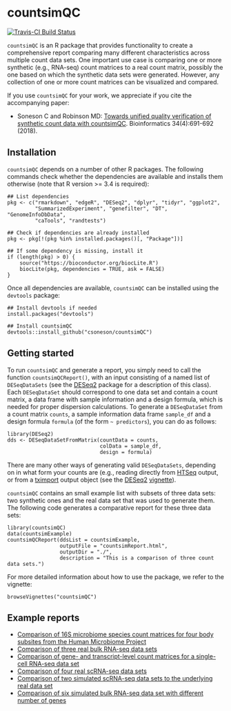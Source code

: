 # countsimQC
[![Travis-CI Build Status](https://travis-ci.org/csoneson/countsimQC.svg?branch=master)](https://travis-ci.org/csoneson/countsimQC)

`countsimQC` is an R package that provides functionality to create a 
comprehensive report comparing many different characteristics across multiple 
count data sets. One important use case is comparing one or more 
synthetic (e.g., RNA-seq) count matrices to a real count matrix, possibly the 
one based on which the synthetic data sets were generated. However, any collection of one or more count matrices can be visualized and compared.

If you use `countsimQC` for your work, we appreciate if you cite the accompanying paper:

- Soneson C and Robinson MD: [Towards unified quality verification of synthetic count data with countsimQC](https://academic.oup.com/bioinformatics/article/doi/10.1093/bioinformatics/btx631/4345646/Towards-unified-quality-verification-of-synthetic). Bioinformatics 34(4):691-692 (2018).

## Installation
`countsimQC` depends on a number of other R packages. The following commands check whether the dependencies are available and installs them otherwise (note that R version >= 3.4 is required):

```
## List dependencies
pkg <- c("rmarkdown", "edgeR", "DESeq2", "dplyr", "tidyr", "ggplot2", 
         "SummarizedExperiment", "genefilter", "DT", "GenomeInfoDbData",
         "caTools", "randtests")

## Check if dependencies are already installed
pkg <- pkg[!(pkg %in% installed.packages()[, "Package"])]

## If some dependency is missing, install it
if (length(pkg) > 0) {
	source("https://bioconductor.org/biocLite.R")
	biocLite(pkg, dependencies = TRUE, ask = FALSE)
}
```

Once all dependencies are available, `countsimQC` can be installed using the `devtools` package:

```
## Install devtools if needed
install.packages("devtools")

## Install countsimQC
devtools::install_github("csoneson/countsimQC")
```

## Getting started
To run `countsimQC` and generate a report, you simply need to call the
function `countsimQCReport()`, with an input consisting of a named list of
`DESeqDataSets` (see the
[DESeq2](https://bioconductor.org/packages/release/bioc/html/DESeq2.html)
package for a description of this class). Each `DESeqDataSet` should
correspond to one data set and contain a count matrix, a data frame with sample
information and a design formula, which is needed for proper dispersion calculations. To generate a `DESeqDataSet` from a count matrix `counts`, a sample information data frame `sample_df` and a design formula `formula` (of the form `~ predictors`), you can do as follows:

```
library(DESeq2)
dds <- DESeqDataSetFromMatrix(countData = counts, 
                              colData = sample_df,
                              design = formula)
```
There are many other ways of generating valid `DESeqDataSets`, depending on in what form your counts are (e.g., reading directly from [HTSeq](http://htseq.readthedocs.io/en/release_0.9.1/) output, or from a [tximport](http://bioconductor.org/packages/release/bioc/html/tximport.html) output object (see the [DESeq2](https://bioconductor.org/packages/release/bioc/html/DESeq2.html) [vignette](http://bioconductor.org/packages/release/bioc/vignettes/DESeq2/inst/doc/DESeq2.html)). 
 
`countsimQC` contains an small example list with subsets of three data sets: two synthetic ones and the real data set that was used to generate them. The following code generates a comparative report for these three data sets:

```
library(countsimQC)
data(countsimExample)
countsimQCReport(ddsList = countsimExample, 
                 outputFile = "countsimReport.html", 
                 outputDir = "./", 
                 description = "This is a comparison of three count data sets.")
```

For more detailed information about how to use the package, we refer to the vignette:

```
browseVignettes("countsimQC")
```

## Example reports

- [Comparison of 16S microbiome species count matrices for four body subsites from the Human Microbiome Project](http://imlspenticton.uzh.ch/robinson_lab/countsimQC_example_reports/HMP_sampled_datasets_countsimQC.html)
- [Comparison of three real bulk RNA-seq data sets](http://imlspenticton.uzh.ch/robinson_lab/countsimQC_example_reports/bulkrnaseq_crossdataset_countsimQC.html)
- [Comparison of gene- and transcript-level count matrices for a single-cell RNA-seq data set](http://imlspenticton.uzh.ch/robinson_lab/countsimQC_example_reports/GSE74596_genevstx_countsimQC.html) 
- [Comparison of four real scRNA-seq data sets](http://imlspenticton.uzh.ch/robinson_lab/countsimQC_example_reports/scrnaseq_crossdataset_countsimQC.html)
- [Comparison of two simulated scRNA-seq data sets to the underlying real data set](http://imlspenticton.uzh.ch/robinson_lab/countsimQC_example_reports/GSE48968-GPL13112_2simulations_countsimQC.html)
- [Comparison of six simulated bulk RNA-seq data set with different number of genes](http://imlspenticton.uzh.ch/robinson_lab/countsimQC_example_reports/countsimQC_compcodeR_simulations.html)
